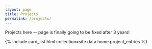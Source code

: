 ```yaml
---
layout: page
title: Projects
permalink: /projects/
---
```


Projects here -- page is finally going to be fixed after 3 years!

{% include card_list.html collection=site.data.home.project_entries %}
